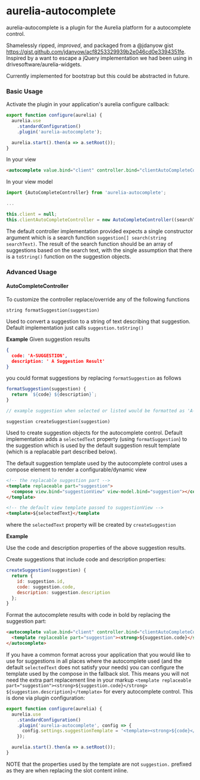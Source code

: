 # aurelia-autocomplete

aurelia-autocomplete is a plugin for the Aurelia platform for a autocomplete control.

Shamelessly ripped, _improved_, and packaged from a @jdanyow gist https://gist.github.com/jdanyow/acf8253329939b2e046cd0e3394351fe. Inspired by a want to escape a jQuery implementation we had been using in drivesoftware/aurelia-widgets.

Currently implemented for bootstrap but this could be abstracted in future.

### Basic Usage

Activate the plugin in your application's aurelia configure callback:

```javascript
export function configure(aurelia) {
  aurelia.use
    .standardConfiguration()
    .plugin('aurelia-autocomplete');

  aurelia.start().then(a => a.setRoot());
}
```

In your view

```html
<autocomplete value.bind="client" controller.bind="clientAutoCompleteController"></autocomplete>
```

In your view model

```javascript
import {AutoCompleteController} from 'aurelia-autocomplete';

...

this.client = null;
this.clientAutoCompleteController = new AutoCompleteController((searchText) => this.clientApi.search(searchText));
```

The default controller implementation provided expects a single constructor argument which is a search function `suggestion[] search(string searchText)`. The result of the search function should be an array of suggestions based on the search text, with the single assumption that there is a `toString()` function on the suggestion objects.

### Advanced Usage

#### AutoCompleteController

To customize the controller replace/override any of the following functions

`string formatSuggestion(suggestion)`

Used to convert a suggestion to a string of text describing that suggestion. Default implementation just calls `suggestion.toString()`

**Example**
Given suggestion results 
```json
{
  code: 'A-SUGGESTION',
  description: ' A Suggestion Result'
}
```

you could format suggestions by replacing `formatSuggestion` as follows

```javascript
formatSuggestion(suggestion) {
  return `${code} ${description}`;
}

// example suggestion when selected or listed would be formatted as 'A-SUGGESTION A Suggestion Result'
```

`suggestion createSuggestion(suggestion)`

 Used to create suggestion objects for the autocomplete control. Default implementation adds a `selectedText` property (using `formatSuggestion`) to the suggestion which is used by the default suggestion result template (which is a replacable part described below).

 The default suggestion template used by the autocomplete control uses a compose element to render a configurable/dynamic view
```html
<!-- the replacable suggestion part -->
<template replaceable part="suggestion">
  <compose view.bind="suggestionView" view-model.bind="suggestion"></compose>
</template>

<!-- the default view template passed to suggestionView -->
<template>${selectedText}</template
```
where the `selectedText` property will be created by `createSuggestion`

**Example**

Use the code and description properties of the above suggestion results.

Create suggestions that include code and description properties:
```javascript
createSuggestion(suggestion) {
  return {
    id: suggestion.id,
    code: suggestion.code,
    description: suggestion.description
  };
}
```

Format the autocomplete results with code in bold by replacing the suggestion part:
```html
<autocomplete value.bind="client" controller.bind="clientAutoCompleteController">
  <template replaceable part="suggestion"><strong>${suggestion.code}</strong> ${suggestion.description}</template>
</autocomplete>
```

If you have a common format across your application that you would like to use for suggestions in all places where the autocomplete used (and the default `selectedText` does not satisfy your needs) you can configure the template used by the compose in the fallback slot. This means you will not need the extra part replacement line in your markup `<template replaceable part="suggestion"><strong>${suggestion.code}</strong> ${suggestion.description}</template>` for every autocomplete control. This is done via plugin configuration:

```javascript
export function configure(aurelia) {
  aurelia.use
    .standardConfiguration()
    .plugin('aurelia-autocomplete', config => {
      config.settings.suggestionTemplate = '<template><strong>${code}</strong> ${description}</template>'
    });

  aurelia.start().then(a => a.setRoot());
}
```

NOTE that the properties used by the template are not `suggestion.` prefixed as they are when replacing the slot content inline.




